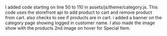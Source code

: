 I added code starting on line 50 to 110 in assets/js/theme/category.js. This code uses the storefront api to add product to cart and remove product from cart. also checks to see if products are in cart. i added a banner on the category page showing logged in customer name. I also made the image show with the products 2nd image on hover for Special Item.
